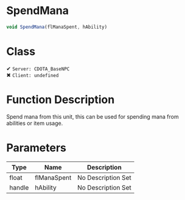 # SpendMana
```js	
void SpendMana(flManaSpent, hAbility)
```
# Class
✔ `Server: CDOTA_BaseNPC`  
✖ `Client: undefined`  

# Function Description
Spend mana from this unit, this can be used for spending mana from abilities or item usage.
# Parameters
Type|Name|Description
--|--|--
float|flManaSpent|No Description Set
handle|hAbility|No Description Set
